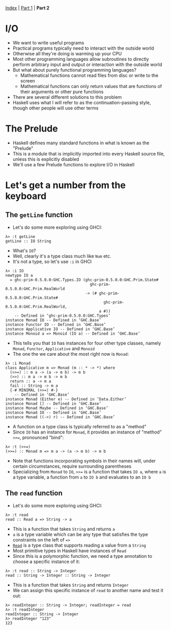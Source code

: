 [Index](index.md) | [Part 1](part01.md) | **Part 2**

# I/O

* We want to write useful programs
* Practical programs typically need to interact with the outside world
* Otherwise all they're doing is warming up your CPU
* Most other programming languages allow subroutines to directly perform arbitrary input and output or interaction with the outside world
* But what about purely functional programming languages?
  * Mathematical functions cannot read files from disc or write to the screen
  * Mathematical functions can only return values that are functions of their arguments or other pure functions
* There are several different solutions to this problem
* Haskell uses what I will refer to as the continuation-passing style, though other people will use other terms

# The Prelude

* Haskell defines many standard functions in what is known as the "Prelude"
* This is a module that is implicitly imported into every Haskell source file, unless this is explicitly disabled
* We'll use a few Prelude functions to explore I/O in Haskell

# Let's get a number from the keyboard

## The `getLine` function

* Let's do some more exploring using GHCI:

```ghci
λ> :t getLine
getLine :: IO String
```

* What's `IO`?
* Well, clearly it's a type class much like `Num` etc.
* It's not a type, so let's use `:i` in GHCI

```ghci
λ> :i IO
newtype IO a
  = ghc-prim-0.5.0.0:GHC.Types.IO (ghc-prim-0.5.0.0:GHC.Prim.State#
                                     ghc-prim-0.5.0.0:GHC.Prim.RealWorld
                                   -> (# ghc-prim-0.5.0.0:GHC.Prim.State#
                                           ghc-prim-0.5.0.0:GHC.Prim.RealWorld,
                                         a #))
  	-- Defined in ‘ghc-prim-0.5.0.0:GHC.Types’
instance Monad IO -- Defined in ‘GHC.Base’
instance Functor IO -- Defined in ‘GHC.Base’
instance Applicative IO -- Defined in ‘GHC.Base’
instance Monoid a => Monoid (IO a) -- Defined in ‘GHC.Base’
```

* This tells you that `IO` has instances for four other type classes, namely `Monad`, `Functor`, `Applicative` and `Monoid`
* The one the we care about the most right now is `Monad`:

```ghci
λ> :i Monad
class Applicative m => Monad (m :: * -> *) where
  (>>=) :: m a -> (a -> m b) -> m b
  (>>) :: m a -> m b -> m b
  return :: a -> m a
  fail :: String -> m a
  {-# MINIMAL (>>=) #-}
  	-- Defined in ‘GHC.Base’
instance Monad (Either e) -- Defined in ‘Data.Either’
instance Monad [] -- Defined in ‘GHC.Base’
instance Monad Maybe -- Defined in ‘GHC.Base’
instance Monad IO -- Defined in ‘GHC.Base’
instance Monad ((->) r) -- Defined in ‘GHC.Base’
```

* A function on a type class is typically referred to as a "method"
* Since `IO` has an instance for `Monad`, it provides an instance of "method" `>>=`, pronounced "bind":

```ghci
λ> :t (>>=)
(>>=) :: Monad m => m a -> (a -> m b) -> m b
```

* Note that functions incorporating symbols in their names will, under certain circumstances, require surrounding parentheses
* Specializing from `Monad` to `IO`, `>>=` is a function that takes `IO a`, where `a` is a type variable, a function from `a` to `IO b` and evaluates to an `IO b`

## The `read` function

* Let's do some more exploring using GHCI:

```ghci
λ> :t read
read :: Read a => String -> a
```

* This is a function that takes `String` and returns `a`
* `a` is a type variable which can be any type that satisfies the type constraints on the left of `=>`
* [`Read`][readdoc] is a type class that supports reading a value from a `String`
* Most primitive types in Haskell have instances of `Read`
* Since this is a polymorphic function, we need a type annotation to choose a specific instance of it:

```ghci
λ> :t read :: String -> Integer
read :: String -> Integer :: String -> Integer
```

* This is a function that takes `String` and returns `Integer`
* We can assign this specific instance of `read` to another name and test it out:

```ghci
λ> readInteger :: String -> Integer; readInteger = read
λ> :t readInteger
readInteger :: String -> Integer
λ> readInteger "123"
123
```

[readdoc]: https://hackage.haskell.org/package/base-4.9.0.0/docs/Text-Read.html